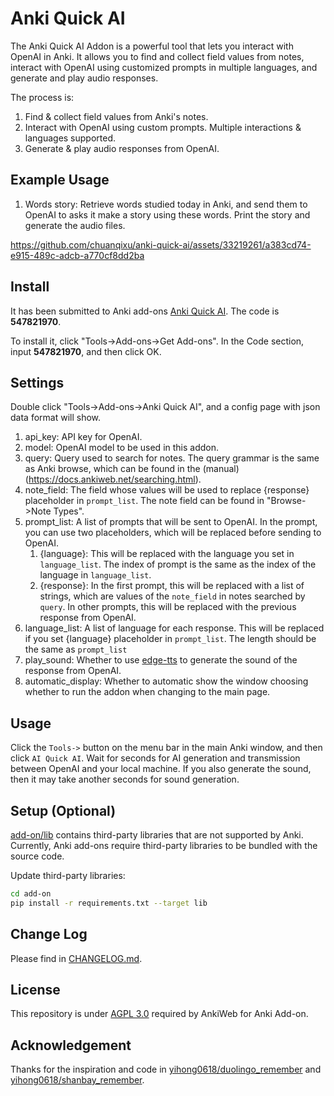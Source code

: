 # Anki Quick AI

The Anki Quick AI Addon is a powerful tool that lets you interact with OpenAI in Anki. It allows you to find and collect field values from notes, interact with OpenAI using customized prompts in multiple languages, and generate and play audio responses.

The process is:
1. Find & collect field values from Anki's notes.
2. Interact with OpenAI using custom prompts. Multiple interactions & languages supported.
3. Generate & play audio responses from OpenAI.



## Example Usage

1. Words story: Retrieve words studied today in Anki, and send them to OpenAI to asks it make a story using these words. Print the story and generate the audio files.

https://github.com/chuanqixu/anki-quick-ai/assets/33219261/a383cd74-e915-489c-adcb-a770cf8dd2ba

## Install

It has been submitted to Anki add-ons [Anki Quick AI](https://ankiweb.net/shared/info/547821970). The code is **547821970**.

To install it, click "Tools->Add-ons->Get Add-ons". In the Code section, input **547821970**, and then click OK.

## Settings

Double click "Tools->Add-ons->Anki Quick AI", and a config page with json data format will show.

1. api_key: API key for OpenAI.
2. model: OpenAI model to be used in this addon.
3. query: Query used to search for notes. The query grammar is the same as Anki browse, which can be found in the (manual)(https://docs.ankiweb.net/searching.html).
4. note_field: The field whose values will be used to replace {response} placeholder in `prompt_list`. The note field can be found in "Browse->Note Types".
5. prompt_list: A list of prompts that will be sent to OpenAI. In the prompt, you can use two placeholders, which will be replaced before sending to OpenAI.
   1. {language}: This will be replaced with the language you set in `language_list`. The index of prompt is the same as the index of the language in `language_list`.
   2. {response}: In the first prompt, this will be replaced with a list of strings, which are values of the `note_field` in notes searched by `query`. In other prompts, this will be replaced with the previous response from OpenAI.
6. language_list: A list of language for each response. This will be replaced if you set {language} placeholder in `prompt_list`. The length should be the same as `prompt_list`
7. play_sound: Whether to use [edge-tts](https://github.com/rany2/edge-tts) to generate the sound of the response from OpenAI.
8. automatic_display: Whether to automatic show the window choosing whether to run the addon when changing to the main page.


## Usage

Click the `Tools->` button on the menu bar in the main Anki window, and then click `AI Quick AI`. Wait for seconds for AI generation and transmission between OpenAI and your local machine. If you also generate the sound, then it may take another seconds for sound generation.


## Setup (Optional)

[add-on/lib](add-on/lib/) contains third-party libraries that are not supported by Anki. Currently, Anki add-ons require third-party libraries to be bundled with the source code.

Update third-party libraries:
```bash
cd add-on
pip install -r requirements.txt --target lib
```

## Change Log

Please find in [CHANGELOG.md](./CHANGELOG.md).



## License

This repository is under [AGPL 3.0](./LICENSE) required by AnkiWeb for Anki Add-on.

## Acknowledgement

Thanks for the inspiration and code in [yihong0618/duolingo_remember](https://github.com/yihong0618/duolingo_remember) and [yihong0618/shanbay_remember](https://github.com/yihong0618/shanbay_remember).

